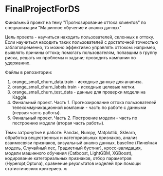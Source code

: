 # FinalProjectForDS
Финальный проект на тему "Прогнозирование оттока клиентов" по специализации "Машинное обучение и анализ данных"

Цель проекта - научиться находить пользователей, склонных к оттоку. Если научиться находить таких пользователей с достаточной точностью заблаговременно, то можно эффективно управлять оттоком: например, выявлять причины оттока; помогать пользователям, попавшим в группу риска, решать их проблемы и задачи; проводить кампании по удержанию.


Файлы в репозитории:
1. orange_small_churn_data.train - исходные данные для анализа.
2. orange_small_churn_labels.train - исходные целевые метки.
3. orange_small_churn_test_data - данные для проверки модели на Kaggle. 
4. Финальный проект. Часть 1. Прогнозирование оттока пользователей телекоммуникационной компании - часть по работе с данными (первая часть работы).
5. Финальный проект. Часть 2. Построение модели - часть по построению модели (вторая часть работы).

Темы затронутые в работе: 
Pandas, Numpy, Matplotlib, Sklearn, обработка вещественных и категориальных признаков, анализ взаимосвязи признаков, визуальный анализ данных, baseline (Линейная модель, Случайный лес, Градиетный бустинг), кросс-валидация, модели машинного обучения (Catboost, LightGBM, XGBoost), кодирование категориальных признаков, отбор параметров (Hyperopt,Optuna), сравнение реузльтатов моделей при помощи статистических критериев.
ж
